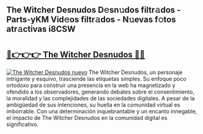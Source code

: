 ## The Witcher Desnudos D𝚎sn𝚞dos filtr𝚊dos - Parts-yKM Vid𝚎os filtr𝚊dos - N𝚞evas f𝚘tos atr𝚊ctivas i8CSW

# <h2><a href="http://mb3ymh.tromn.icu/?c=The+Witcher+Desnudos">🔗👉👉👉 The Witcher Desnudos 🔗🔗</a></h2>

[![The Witcher Desnudos nuevo](https://i.imgur.com/pEAQMta.gif)](http://mb3ymh.tromn.icu/?c=The+Witcher+Desnudos)
The Witcher Desnudos, un personaje intrigante y esquivo, trasciende las etiquetas simples. Su enfoque poco ortodoxo para construir una presencia en la web ha magnetizado y ofendido a los observadores, generando debates sobre el consentimiento, la moralidad y las complejidades de las sociedades digitales. A pesar de la ambigüedad de sus intenciones, su huella en la comunidad virtual es imborrable. Con una determinación inquebrantable y un encanto innegable, el impacto de The Witcher Desnudos en la comunidad digital es significativo.
